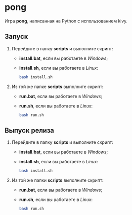 # pong
Игра **pong**, написанная на Python c использованием kivy.

## Запуск

1. Перейдите в папку **scripts** и выполните скрипт:

   - **install.bat**, если вы работаете в *Windows*;

   - **install.sh**, если вы работаете в *Linux*:

     ```bash
     bash install.sh
     ```

2. Из той же папке **scripts** выполните скрипт:

   - **run.bat**, если вы работаете в *Windows*;

   - **run.sh**, если вы работаете в *Linux*:

     ```bash
     bash run.sh
     ```

## Выпуск релиза

1. Перейдите в папку **scripts** и выполните скрипт:

   - **install.bat**, если вы работаете в *Windows*;

   - **install.sh**, если вы работаете в *Linux*:

     ```bash
     bash install.sh
     ```

2. Из той же папки **scripts** выполните скрипт:

   - **run.bat**, если вы работаете в *Windows*;

   - **run.sh**, если вы работаете в *Linux*:

     ```bash
     bash run.sh
     ```

   
